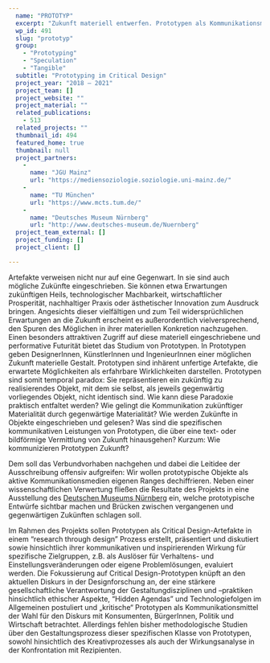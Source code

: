 ```yaml
---
  name: "PROTOTYP"
  excerpt: "Zukunft materiell entwerfen. Prototypen als Kommunikationsmedien des Neuen."
  wp_id: 491
  slug: "prototyp"
  group: 
    - "Prototyping"
    - "Speculation"
    - "Tangible"
  subtitle: "Prototyping im Critical Design"
  project_year: "2018 – 2021"
  project_team: []
  project_website: ""
  project_material: ""
  related_publications: 
    - 513
  related_projects: ""
  thumbnail_id: 494
  featured_home: true
  thumbnail: null
  project_partners: 
    - 
      name: "JGU Mainz"
      url: "https://mediensoziologie.soziologie.uni-mainz.de/"
    - 
      name: "TU München"
      url: "https://www.mcts.tum.de/"
    - 
      name: "Deutsches Museum Nürnberg"
      url: "http://www.deutsches-museum.de/Nuernberg"
  project_team_external: []
  project_funding: []
  project_client: []

---
```

<span style="font-weight: 400;">Artefakte verweisen nicht nur auf eine Gegenwart. In sie sind auch mögliche Zukünfte eingeschrieben. Sie können etwa Erwartungen zukünftigen Heils, technologischer Machbarkeit, wirtschaftlicher Prosperität, nachhaltiger Praxis oder ästhetischer Innovation zum Ausdruck bringen. Angesichts dieser vielfältigen und zum Teil widersprüchlichen Erwartungen an die Zukunft erscheint es außerordentlich vielversprechend, den Spuren des Möglichen in ihrer materiellen Konkretion nachzugehen. Einen besonders attraktiven Zugriff auf diese materiell eingeschriebene und performative Futurität bietet das Studium von Prototypen. In Prototypen geben DesignerInnen, KünstlerInnen und IngenieurInnen einer möglichen Zukunft materielle Gestalt. Prototypen sind inhärent unfertige Artefakte, die erwartete Möglichkeiten als erfahrbare Wirklichkeiten darstellen. Prototypen sind somit temporal paradox: Sie repräsentieren ein zukünftig zu realisierendes Objekt, mit dem sie selbst, als jeweils gegenwärtig vorliegendes Objekt, nicht identisch sind. Wie kann diese Paradoxie praktisch entfaltet werden? Wie gelingt die Kommunikation zukünftiger Materialität durch gegenwärtige Materialität? Wie werden Zukünfte in Objekte eingeschrieben und gelesen? Was sind die spezifischen kommunikativen Leistungen von Prototypen, die über eine text- oder bildförmige Vermittlung von Zukunft hinausgehen? Kurzum: Wie kommunizieren Prototypen Zukunft? </span>

<span style="font-weight: 400;">Dem soll das Verbundvorhaben nachgehen und dabei die Leitidee der Ausschreibung offensiv aufgreifen: Wir wollen prototypische Objekte als aktive Kommunikationsmedien eigenen Ranges dechiffrieren. Neben einer wissenschaftlichen Verwertung fließen die Resultate des Projekts in eine Ausstellung des <a href="http://www.deutsches-museum.de/Nuernberg" target="_blank" rel="noopener noreferrer">Deutschen Museums Nürnberg</a> ein, welche prototypische Entwürfe sichtbar machen und Brücken zwischen vergangenen und gegenwärtigen Zukünften schlagen soll.</span>

<span style="font-weight: 400;">Im Rahmen des Projekts sollen Prototypen als Critical Design-Artefakte in einem “research through design” Prozess erstellt, präsentiert und diskutiert sowie hinsichtlich ihrer kommunikativen und inspirierenden Wirkung für spezifische Zielgruppen, z.B. als Auslöser für Verhaltens- und Einstellungsveränderungen oder eigene Problemlösungen, evaluiert werden. Die Fokussierung auf Critical Design-Prototypen knüpft an den aktuellen Diskurs in der Designforschung an, der eine stärkere gesellschaftliche Verantwortung der Gestaltungdisziplinen und –praktiken hinsichtlich ethischer Aspekte, “Hidden Agendas” und Technologiefolgen im Allgemeinen postuliert und „kritische“ Prototypen als Kommunikationsmittel der Wahl für den Diskurs mit Konsumenten, BürgerInnen, Politik und Wirtschaft betrachtet. Allerdings fehlen bisher methodologische Studien über den Gestaltungsprozess dieser spezifischen Klasse von Prototypen, sowohl hinsichtlich des Kreativprozesses als auch der Wirkungsanalyse in der Konfrontation mit Rezipienten. </span>